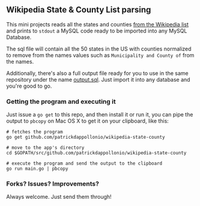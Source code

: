 ## Wikipedia State & County List parsing

This mini projects reads all the states and counties [from the Wikipedia list](https://en.wikipedia.org/wiki/List_of_counties_by_U.S._state) and prints to `stdout` a MySQL code ready to be imported into any MySQL Database.

The sql file will contain all the 50 states in the US with counties normalized to remove from the names values such as `Municipality and County of` from the names. 

Additionally, there's also a full output file ready for you to use in the same repository under the name [output.sql](output.sql). Just import it into any database and you're good to go.

### Getting the program and executing it

Just issue a `go get` to this repo, and then install it or run it, you can pipe the output to `pbcopy` on Mac OS X to get it on your clipboard, like this:

```
# fetches the program
go get github.com/patrickdappollonio/wikipedia-state-county 

# move to the app's directory
cd $GOPATH/src/github.com/patrickdappollonio/wikipedia-state-county

# execute the program and send the output to the clipboard
go run main.go | pbcopy
```

### Forks? Issues? Improvements?

Always welcome. Just send them through!
